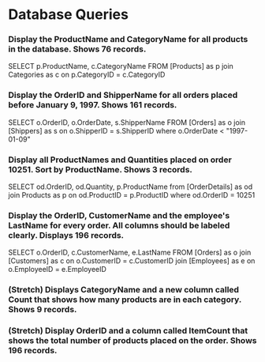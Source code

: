 # Database Queries

### Display the ProductName and CategoryName for all products in the database. Shows 76 records.
SELECT p.ProductName, c.CategoryName
FROM [Products] as p
join Categories as c on p.CategoryID = c.CategoryID
### Display the OrderID and ShipperName for all orders placed before January 9, 1997. Shows 161 records.
SELECT o.OrderID, o.OrderDate, s.ShipperName
FROM [Orders] as o
join [Shippers] as s on o.ShipperID = s.ShipperID
where o.OrderDate < "1997-01-09"
### Display all ProductNames and Quantities placed on order 10251. Sort by ProductName. Shows 3 records.
SELECT od.OrderID, od.Quantity, p.ProductName
from [OrderDetails] as od
join Products as p on od.ProductID = p.ProductID
where od.OrderID = 10251
### Display the OrderID, CustomerName and the employee's LastName for every order. All columns should be labeled clearly. Displays 196 records.
SELECT o.OrderID, c.CustomerName, e.LastName
FROM [Orders] as o
join [Customers] as c on o.CustomerID = c.CustomerID
join [Employees] as e on o.EmployeeID = e.EmployeeID

### (Stretch)  Displays CategoryName and a new column called Count that shows how many products are in each category. Shows 9 records.

### (Stretch) Display OrderID and a  column called ItemCount that shows the total number of products placed on the order. Shows 196 records. 